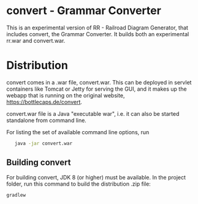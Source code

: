 # convert - Grammar Converter

This is an experimental version of RR - Railroad Diagram Generator, that includes
convert, the Grammar Converter. It builds both an experimental rr.war and convert.war.

# Distribution

convert comes in a .war file, convert.war. This can be deployed
in servlet containers like Tomcat or Jetty for serving the GUI, and it makes up the webapp
that is running on the original website, <https://bottlecaps.de/convert>.

convert.war file is a Java "executable war", i.e. it can also be started
standalone from command line.

For listing the set of available command line options, run

```bash
   java -jar convert.war
```

## Building convert
For building convert, JDK 8 (or higher) must be available. In the
project folder, run this command to build the distribution .zip file:

```bash
gradlew
```
